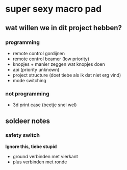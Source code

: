# super sexy macro pad

## wat willen we in dit project hebben?

### programming

- remote control gordijnen
- remote control beamer (low priority)
- knopjes + manier zeggen wat knopjes doen
- api (priority unknown)
- project structure (doet tiebe als ik dat niet erg vind)
- mode switching

### not programming

- 3d print case (beetje snel wel)



## soldeer notes

### safety switch

**Ignore this, tiebe stupid**
- ground verbinden met vierkant
- plus verbinden met ronde
